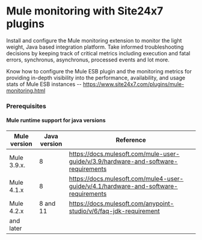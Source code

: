 # Mule monitoring with Site24x7 plugins

Install and configure the Mule monitoring extension to monitor the light weight, Java based integration platform. Take informed troubleshooting decisions by keeping track of critical metrics including execution and fatal errors, synchronus, asynchronus, processed events and lot more.

Know how to configure the Mule ESB plugin and the monitoring metrics for providing in-depth visibility into the performance, availability, and usage stats of Mule ESB instances -- https://www.site24x7.com/plugins/mule-monitoring.html

### Prerequisites 
	
#### Mule runtime support for java versions 
| Mule version | Java version | Reference 											|
| ------------ | ------------ | ----------------------------------------------------------------------------------------------- |
| Mule 3.9.x.  |     8        |  https://docs.mulesoft.com/mule-user-guide/v/3.9/hardware-and-software-requirements             |
| Mule 4.1.x   |     8        |  https://docs.mulesoft.com/mule4-user-guide/v/4.1/hardware-and-software-requirements            |
| Mule 4.2.x   |  8 and 11    |  https://docs.mulesoft.com/anypoint-studio/v/6/faq-jdk-requirement 				|
|  and later   |	      |													|
	


